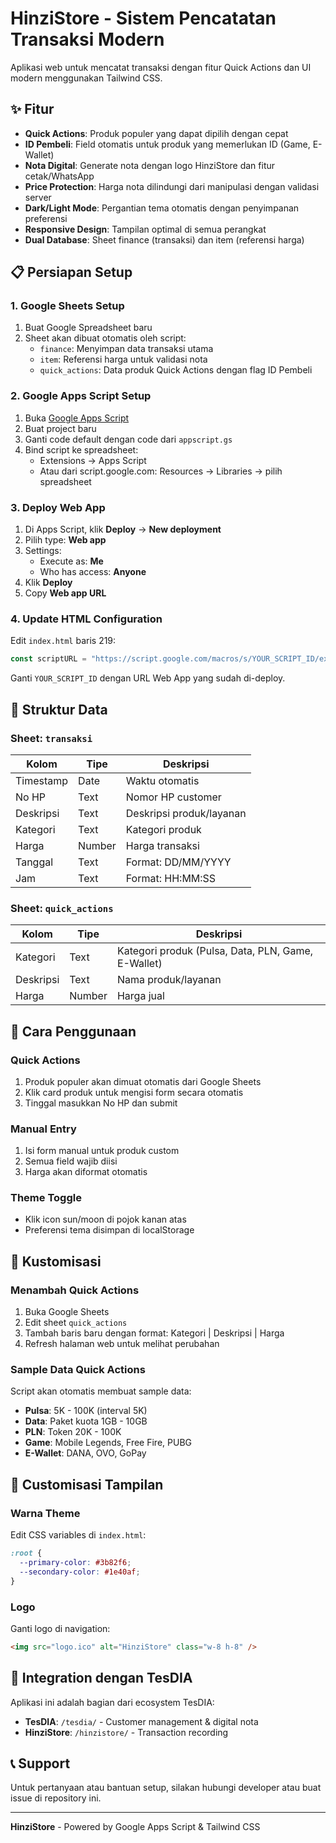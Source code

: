# HinziStore - Sistem Pencatatan Transaksi Modern

Aplikasi web untuk mencatat transaksi dengan fitur Quick Actions dan UI modern menggunakan Tailwind CSS.

## ✨ Fitur

- **Quick Actions**: Produk populer yang dapat dipilih dengan cepat
- **ID Pembeli**: Field otomatis untuk produk yang memerlukan ID (Game, E-Wallet)
- **Nota Digital**: Generate nota dengan logo HinziStore dan fitur cetak/WhatsApp
- **Price Protection**: Harga nota dilindungi dari manipulasi dengan validasi server
- **Dark/Light Mode**: Pergantian tema otomatis dengan penyimpanan preferensi
- **Responsive Design**: Tampilan optimal di semua perangkat
- **Dual Database**: Sheet finance (transaksi) dan item (referensi harga)

## 📋 Persiapan Setup

### 1. Google Sheets Setup

1. Buat Google Spreadsheet baru
2. Sheet akan dibuat otomatis oleh script:
   - `finance`: Menyimpan data transaksi utama
   - `item`: Referensi harga untuk validasi nota
   - `quick_actions`: Data produk Quick Actions dengan flag ID Pembeli

### 2. Google Apps Script Setup

1. Buka [Google Apps Script](https://script.google.com)
2. Buat project baru
3. Ganti code default dengan code dari `appscript.gs`
4. Bind script ke spreadsheet:
   - Extensions → Apps Script
   - Atau dari script.google.com: Resources → Libraries → pilih spreadsheet

### 3. Deploy Web App

1. Di Apps Script, klik **Deploy** → **New deployment**
2. Pilih type: **Web app**
3. Settings:
   - Execute as: **Me**
   - Who has access: **Anyone**
4. Klik **Deploy**
5. Copy **Web app URL**

### 4. Update HTML Configuration

Edit `index.html` baris 219:

```javascript
const scriptURL = "https://script.google.com/macros/s/YOUR_SCRIPT_ID/exec";
```

Ganti `YOUR_SCRIPT_ID` dengan URL Web App yang sudah di-deploy.

## 🚀 Struktur Data

### Sheet: `transaksi`

| Kolom     | Tipe   | Deskripsi                |
| --------- | ------ | ------------------------ |
| Timestamp | Date   | Waktu otomatis           |
| No HP     | Text   | Nomor HP customer        |
| Deskripsi | Text   | Deskripsi produk/layanan |
| Kategori  | Text   | Kategori produk          |
| Harga     | Number | Harga transaksi          |
| Tanggal   | Text   | Format: DD/MM/YYYY       |
| Jam       | Text   | Format: HH:MM:SS         |

### Sheet: `quick_actions`

| Kolom     | Tipe   | Deskripsi                                          |
| --------- | ------ | -------------------------------------------------- |
| Kategori  | Text   | Kategori produk (Pulsa, Data, PLN, Game, E-Wallet) |
| Deskripsi | Text   | Nama produk/layanan                                |
| Harga     | Number | Harga jual                                         |

## 📱 Cara Penggunaan

### Quick Actions

1. Produk populer akan dimuat otomatis dari Google Sheets
2. Klik card produk untuk mengisi form secara otomatis
3. Tinggal masukkan No HP dan submit

### Manual Entry

1. Isi form manual untuk produk custom
2. Semua field wajib diisi
3. Harga akan diformat otomatis

### Theme Toggle

- Klik icon sun/moon di pojok kanan atas
- Preferensi tema disimpan di localStorage

## 🔧 Kustomisasi

### Menambah Quick Actions

1. Buka Google Sheets
2. Edit sheet `quick_actions`
3. Tambah baris baru dengan format: Kategori | Deskripsi | Harga
4. Refresh halaman web untuk melihat perubahan

### Sample Data Quick Actions

Script akan otomatis membuat sample data:

- **Pulsa**: 5K - 100K (interval 5K)
- **Data**: Paket kuota 1GB - 10GB
- **PLN**: Token 20K - 100K
- **Game**: Mobile Legends, Free Fire, PUBG
- **E-Wallet**: DANA, OVO, GoPay

## 🎨 Customisasi Tampilan

### Warna Theme

Edit CSS variables di `index.html`:

```css
:root {
  --primary-color: #3b82f6;
  --secondary-color: #1e40af;
}
```

### Logo

Ganti logo di navigation:

```html
<img src="logo.ico" alt="HinziStore" class="w-8 h-8" />
```

## 🔗 Integration dengan TesDIA

Aplikasi ini adalah bagian dari ecosystem TesDIA:

- **TesDIA**: `/tesdia/` - Customer management & digital nota
- **HinziStore**: `/hinzistore/` - Transaction recording

## 📞 Support

Untuk pertanyaan atau bantuan setup, silakan hubungi developer atau buat issue di repository ini.

---

**HinziStore** - Powered by Google Apps Script & Tailwind CSS

